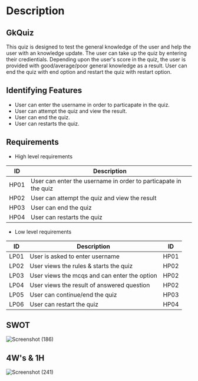 # Description

## GkQuiz

This quiz is designed to test the general knowledge of the user and help the user with an knowledge update. The user can take up 
the quiz by entering their credientials. Depending upon the user's score in the quiz, the user is provided with good/average/poor general 
knowledge as a result. User can end the quiz with end option and restart the quiz with restart option.

## Identifying Features

*   User can enter the username in order to particapate in the quiz.
*   User can attempt the quiz and view the result.
*   User can end the quiz.
*   User can restarts the quiz.
 
## Requirements

*   High level requirements

| ID | Description  |
|----|-----------------------------------------------------------------|
|HP01| User can enter the username in order to particapate in the quiz |
|HP02| User can attempt the quiz and view the result |
|HP03| User can end the quiz |
|HP04| User can restarts the quiz |

*   Low level requirements

| ID | Description  | ID |
|----|-------------------------------------------------|----|
|LP01| User is asked to enter username |HP01|
|LP02| User views the rules & starts the quiz |HP02|
|LP03| User views the mcqs and can enter the option |HP02|
|LP04| User views the result of answered question |HP02| 
|LP05| User can continue/end the quiz |HP03|
|LP06| User can restart the quiz |HP04|

## SWOT
![Screenshot (186)](https://user-images.githubusercontent.com/42509490/155878024-1384f841-5e8b-4d19-9057-dc800e41b0dc.png)

## 4W's & 1H
 ![Screenshot (241)](https://user-images.githubusercontent.com/42509490/155877473-1f0cc0c6-483a-4a7a-8092-a8d0c6952a86.png)
